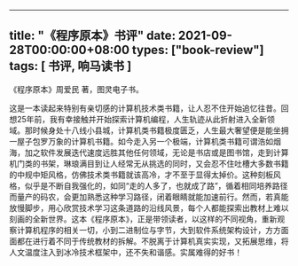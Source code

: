 
---
title: "《程序原本》书评"
date: 2021-09-28T00:00:00+08:00
types: ["book-review"]
tags: [ 书评, 响马读书 ]
---

《程序原本》周爱民 著，图灵电子书。

这是一本读起来特别有亲切感的计算机技术类书籍，让人忍不住开始追忆往昔。回想25年前，我有幸接触并开始探索计算机编程，人生轨迹从此折射进入全新领域。那时候身处十八线小县城，计算机类书籍极度匮乏，人生最大奢望便是能坐拥一屋子包罗万象的计算机书籍。如今走入另一个极端，计算机类书籍可谓浩如烟海，加之软件发展迭代速度远胜其他任何领域，无论是书店或是图书馆，走到计算机门类的书架，琳琅满目到让人经常无从挑选的同时，又会忍不住吐槽大多数书籍的中规中矩风格，仿佛技术类书籍就该高冷，才不至于显得太掉价。这种刻板风格，似乎是不断自我强化的，如同“走的人多了，也就成了路”，循着相同培养路径而量产的码农，会更加熟悉这种学习路径，闭着眼睛就能加速前行。然而，若真能放慢脚步，用心欣赏技术学习这条道路的沿线风景，每个人都能探索出教材上难以刻画的全新世界。这本《程序原本》，正是带领读者，以这样的不同视角，重新观察计算机程序的相关一切，小到二进制位与字节，大到软件系统架构设计，方方面面都在进行着不同于传统教材的拆解。不脱离于计算机真实实现，又拓展思维，将人文温度注入到冰冷技术框架中，还不失和谐感。实属难得的好书！

